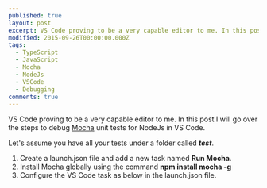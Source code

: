 ```yaml
---
published: true
layout: post
excerpt: VS Code proving to be a very capable editor to me. In this post I will go over the steps to debug Mocha unit tests for NodeJs in VS Code.
modified: 2015-09-26T00:00:00.000Z
tags: 
  - TypeScript
  - JavaScript
  - Mocha
  - NodeJs
  - VSCode
  - Debugging
comments: true
---
```



VS Code proving to be a very capable editor to me. In this post I will go over the steps to debug [Mocha](https://mochajs.org/) unit tests for NodeJs in VS Code.

Let's assume you have all your tests under a folder called **_test_**. 

1. Create a launch.json file and add a new task named **Run Mocha**.
2. Install Mocha globally using the command **npm install mocha -g**
3. Configure the VS Code task as below in the launch.json file.

<script src="https://gist.github.com/Raathigesh/2dd2979a358b7fc93177.js"></script>


